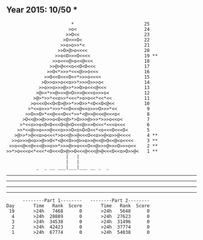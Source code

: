 Year 2015: 10/50 *
------------------------------------------------------------
                            *                          25 
                           >o<                         24 
                          >>O<<                        23 
                         >O>>>O<                       22 
                        >>o>o>>*<                      21 
                       >>O>@>o<<<<                     20 
                      >>o<O>>>O<<<<                    19 **
                     >>o<<<@>o<<@<<<                   18 
                    >>@>@<<<o<<O<O<<<                  17 
                   >>O<*>>>*<<<@>>o<<<                 16 
                  >>O<<O<<<O<<*>>>o<<<<                15 
                 >O>>o>>o<<o>>*>>>O>>>o<               14 
                >>o>>o>>>@>>*>>O>o<<<@<<<              13 
               >@>>*>>@>>>@>O>>>@<<<o>>>o<             12 
              >@>*>>*<<o>>*<<<*>o>o<<*<<*<<            11 
             >o<<<O<<O<O>@>>*>>O>>*<O<<O<@<<           10 
            >*<<o>>>*>>>*<<O<<<@<<o>>>O>>>*<<           9 
           >>O>>O>*<<@<<<O<<*>>*<@>>@<<<@<<<o<          8 
          >O<<@>>@>>>o<O<<@>*>O>>>@>>>*>>>o<<o<         7 
         >*<<o>>o<O<O<<<O<@<O<<<@>>>O<<<*<<<o<<<        6 
        >>*<<@>>o>>>@<<<o>>>O<o>O<O<<*<o<<<O<<<O<       5 
       >@>>*>@<<o>o<<<*>o<<@>>@<<<O<<o>>@<o>>@<<<<      4 **
      >>o>>>@<o>>@>>O<*<@<<O>>@>>o>>@<<@>O<<@<o<<<<     3 **
     >>o<<@<<@<<<@>>o>>*>>>@>>o<<<O<<@>>>@>>>O>>>o<<    2 **
    >>*>o<<<o<*<<<*<O<<<O>@>>O<<<@<<<@>@<<<O<<o>O>>@<   1 **
                          |   |                             
                          |   |                             
               _  _ __ ___|___|___ __ _  _                  

__ ___ _ _ __ ____ __ ___ _ ____ ___ _ ___

_ __ _ _ __ __ _ _ _ _____ _ ___ ___ ____

___ ____ _ __ _ ____ ____ _ _____ ___ _

_ _ _ _ ____ ___ ____ _ __ __ ___ __ _ _

          --------Part 1--------   --------Part 2--------
    Day       Time   Rank  Score       Time   Rank  Score
     19       >24h   7468      0       >24h   5648      0
      4       >24h  28889      0       >24h  27623      0
      3       >24h  34538      0       >24h  31496      0
      2       >24h  42423      0       >24h  37774      0
      1       >24h  67774      0       >24h  54038      0
